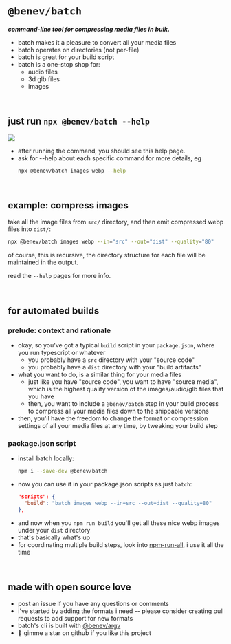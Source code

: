 
# `@benev/batch`

***command-line tool for compressing media files in bulk.***

- batch makes it a pleasure to convert all your media files
- batch operates on directories (not per-file)
- batch is great for your build script
- batch is a one-stop shop for:
  - audio files
  - 3d glb files
  - images

<br/>

## just run `npx @benev/batch --help`

![](https://imgur.com/Y4r1zh0.png)

- after running the command, you should see this help page.
- ask for --help about each specific command for more details, eg
  ```sh
  npx @benev/batch images webp --help
  ```

<br/>

## example: compress images

take all the image files from `src/` directory, and then emit compressed webp files into `dist/`:

```sh
npx @benev/batch images webp --in="src" --out="dist" --quality="80"
```

of course, this is recursive, the directory structure for each file will be maintained in the output.

read the `--help` pages for more info.

<br/>

## for automated builds

### prelude: context and rationale
- okay, so you've got a typical `build` script in your `package.json`, where you run typescript or whatever
  - you probably have a `src` directory with your "source code"
  - you probably have a `dist` directory with your "build artifacts"
- what you want to do, is a similar thing for your media files
  - just like you have "source code", you want to have "source media", which is the highest quality version of the images/audio/glb files that you have
  - then, you want to include a `@benev/batch` step in your build process to compress all your media files down to the shippable versions
- then, you'll have the freedom to change the format or compression settings of all your media files at any time, by tweaking your build step

### package.json script
- install batch locally:
  ```sh
  npm i --save-dev @benev/batch
  ```
- now you can use it in your package.json scripts as just `batch`:
  ```json
  "scripts": {
    "build": "batch images webp --in=src --out=dist --quality=80"
  },
  ```
- and now when you `npm run build` you'll get all these nice webp images under your `dist` directory
- that's basically what's up
- for coordinating multiple build steps, look into [npm-run-all](https://www.npmjs.com/package/npm-run-all), i use it all the time

<br/>

## made with open source love
- post an issue if you have any questions or comments
- i've started by adding the formats i need -- please consider creating pull requests to add support for new formats
- batch's cli is built with [@benev/argv](https://www.npmjs.com/package/@benev/argv)
- 🌠 gimme a star on github if you like this project

